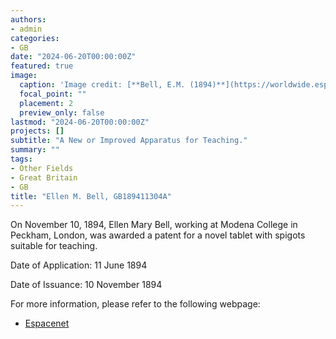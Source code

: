 ```yaml
---
authors:
- admin
categories:
- GB
date: "2024-06-20T00:00:00Z"
featured: true
image:
  caption: 'Image credit: [**Bell, E.M. (1894)**](https://worldwide.espacenet.com/patent/search/family/032124054/publication/GB189411304A?q=pn%3DGB189411304A)'
  focal_point: ""
  placement: 2
  preview_only: false
lastmod: "2024-06-20T00:00:00Z"
projects: []
subtitle: "A New or Improved Apparatus for Teaching."
summary: ""
tags:
- Other Fields
- Great Britain 
- GB 
title: "Ellen M. Bell, GB189411304A"
---
```

On November 10, 1894, Ellen Mary Bell, working at Modena College in Peckham, London, was awarded a patent for a novel tablet with spigots suitable for teaching.

Date of Application: 11 June 1894

Date of Issuance: 10 November 1894

For more information, please refer to the following webpage: 

- [Espacenet](https://worldwide.espacenet.com/patent/search/family/032124054/publication/GB189411304A?q=pn%3DGB189411304A)
